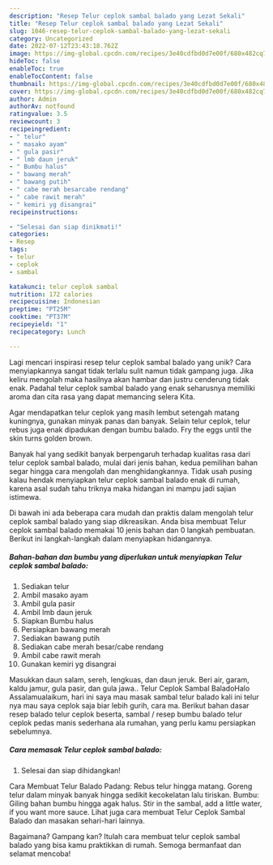 ```yaml
---
description: "Resep Telur ceplok sambal balado yang Lezat Sekali"
title: "Resep Telur ceplok sambal balado yang Lezat Sekali"
slug: 1046-resep-telur-ceplok-sambal-balado-yang-lezat-sekali
category: Uncategorized
date: 2022-07-12T23:43:18.762Z
image: https://img-global.cpcdn.com/recipes/3e40cdfbd0d7e00f/680x482cq70/telur-ceplok-sambal-balado-foto-resep-utama.jpg
hideToc: false
enableToc: true
enableTocContent: false
thumbnail: https://img-global.cpcdn.com/recipes/3e40cdfbd0d7e00f/680x482cq70/telur-ceplok-sambal-balado-foto-resep-utama.jpg
cover: https://img-global.cpcdn.com/recipes/3e40cdfbd0d7e00f/680x482cq70/telur-ceplok-sambal-balado-foto-resep-utama.jpg
author: Admin
authorAv: notfound
ratingvalue: 3.5
reviewcount: 3
recipeingredient:
- " telur"
- " masako ayam"
- " gula pasir"
- " lmb daun jeruk"
- " Bumbu halus"
- " bawang merah"
- " bawang putih"
- " cabe merah besarcabe rendang"
- " cabe rawit merah"
- " kemiri yg disangrai"
recipeinstructions:

- "Selesai dan siap dinikmati!"
categories:
- Resep
tags:
- telur
- ceplok
- sambal

katakunci: telur ceplok sambal 
nutrition: 172 calories
recipecuisine: Indonesian
preptime: "PT25M"
cooktime: "PT37M"
recipeyield: "1"
recipecategory: Lunch

---
```





Lagi mencari inspirasi resep telur ceplok sambal balado yang unik? Cara menyiapkannya sangat tidak terlalu sulit namun tidak gampang juga. Jika keliru mengolah maka hasilnya akan hambar dan justru cenderung tidak enak. Padahal telur ceplok sambal balado yang enak seharusnya memiliki aroma dan cita rasa yang dapat memancing selera Kita.





Agar mendapatkan telur ceplok yang masih lembut setengah matang kuningnya, gunakan minyak panas dan banyak. Selain telur ceplok, telur rebus juga enak dipadukan dengan bumbu balado. Fry the eggs until the skin turns golden brown.

Banyak hal yang sedikit banyak berpengaruh terhadap kualitas rasa dari telur ceplok sambal balado, mulai dari jenis bahan, kedua pemilihan bahan segar hingga cara mengolah dan menghidangkannya. Tidak usah pusing kalau hendak menyiapkan telur ceplok sambal balado enak di rumah, karena asal sudah tahu triknya maka hidangan ini mampu jadi sajian istimewa.






Di bawah ini ada beberapa cara mudah dan praktis dalam mengolah telur ceplok sambal balado yang siap dikreasikan. Anda bisa membuat Telur ceplok sambal balado memakai 10 jenis bahan dan 0 langkah pembuatan. Berikut ini langkah-langkah dalam menyiapkan hidangannya.

<!--inarticleads1-->

##### Bahan-bahan dan bumbu yang diperlukan untuk menyiapkan Telur ceplok sambal balado:

1. Sediakan  telur
1. Ambil  masako ayam
1. Ambil  gula pasir
1. Ambil  lmb daun jeruk
1. Siapkan  Bumbu halus
1. Persiapkan  bawang merah
1. Sediakan  bawang putih
1. Sediakan  cabe merah besar/cabe rendang
1. Ambil  cabe rawit merah
1. Gunakan  kemiri yg disangrai


Masukkan daun salam, sereh, lengkuas, dan daun jeruk. Beri air, garam, kaldu jamur, gula pasir, dan gula jawa.. Telur Ceplok Sambal BaladoHalo Assalamualaikum, hari ini saya mau masak sambal telur balado kali ini telur nya mau saya ceplok saja biar lebih gurih, cara ma. Berikut bahan dasar resep balado telur ceplok beserta, sambal / resep bumbu balado telur ceplok pedas manis sederhana ala rumahan, yang perlu kamu persiapkan sebelumnya. 

<!--inarticleads2-->

##### Cara memasak Telur ceplok sambal balado:


1. Selesai dan siap dihidangkan!

Cara Membuat Telur Balado Padang: Rebus telur hingga matang. Goreng telur dalam minyak banyak hingga sedikit kecokelatan lalu tiriskan. Bumbu: Giling bahan bumbu hingga agak halus. Stir in the sambal, add a little water, if you want more sauce. Lihat juga cara membuat Telur Ceplok Sambal Balado dan masakan sehari-hari lainnya. 

Bagaimana? Gampang kan? Itulah cara membuat telur ceplok sambal balado yang bisa kamu praktikkan di rumah. Semoga bermanfaat dan selamat mencoba!
